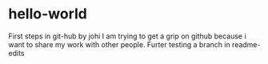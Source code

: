 # hello-world
First steps in git-hub by johi
I am trying to get a grip on github because i want to share my work with other people.
Furter testing a branch in readme-edits

